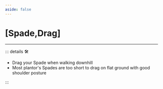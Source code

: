 ```yaml
---
aside: false
---
```

# <py>[Spade,Drag]</py>

---

<!-- =================================================== -->
<!-- =================================================== -->
<!-- =================================================== -->
<!-- =================================================== -->
<!-- =================================================== -->
::: details 🛠

- Drag your Spade when walking downhill
- Most plantor's Spades are too short to drag on flat ground with good shoulder posture

:::
